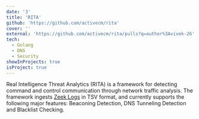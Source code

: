 ```yaml
---
date: '3'
title: 'RITA'
github: 'https://github.com/activecm/rita'
cover: ''
external: 'https://github.com/activecm/rita/pulls?q=author%3Avivek-26'
tech:
  - Golang
  - DNS
  - Security
showInProjects: true
isProject: true
---
```


Real Intelligence Threat Analytics (RITA) is a framework for detecting command and control communication through network traffic analysis.
The framework ingests [Zeek Logs](https://www.zeek.org/) in TSV format, and currently supports the following major features: Beaconing Detection, DNS Tunneling Detection and Blacklist Checking.
